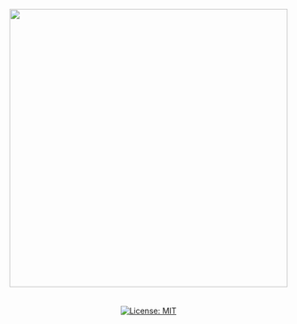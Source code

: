<p align="center">
  <img width="500" src="">
  <br>
  <i></i>
  <br>
  <br>
    <a href="#"><img src="https://img.shields.io/badge/License-MIT-green.svg" alt="License: MIT"></a>
</p>
